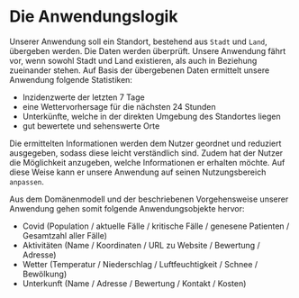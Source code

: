 # Die Anwendungslogik

Unserer Anwendung soll ein Standort, bestehend aus `Stadt` und `Land`, übergeben werden. Die Daten werden überprüft. Unsere Anwendung fährt vor, wenn sowohl Stadt und Land existieren, als auch in Beziehung zueinander stehen. Auf Basis der übergebenen Daten ermittelt unsere Anwendung folgende Statistiken:

- Inzidenzwerte der letzten 7 Tage
- eine Wettervorhersage für die nächsten 24 Stunden <!-- API überarbeiten, sodass man optional noch ein Datum angeben kann -->
- Unterkünfte, welche in der direkten Umgebung des Standortes liegen
- gut bewertete und sehenswerte Orte

Die ermittelten Informationen werden dem Nutzer geordnet und reduziert ausgegeben, sodass diese leicht verständlich sind. Zudem hat der Nutzer die Möglichkeit anzugeben, welche Informationen er erhalten möchte. Auf diese Weise kann er unsere Anwendung auf seinen Nutzungsbereich `anpassen`.

Aus dem Domänenmodell und der beschriebenen Vorgehensweise unserer Anwendung gehen somit folgende Anwendungsobjekte hervor:

- Covid (Population / aktuelle Fälle / kritische Fälle / genesene Patienten / Gesamtzahl aller Fälle)
- Aktivitäten (Name / Koordinaten / URL zu Website / Bewertung / Adresse)
- Wetter (Temperatur / Niederschlag / Luftfeuchtigkeit / Schnee / Bewölkung)
- Unterkunft (Name / Adresse / Bewertung / Kontakt / Kosten)